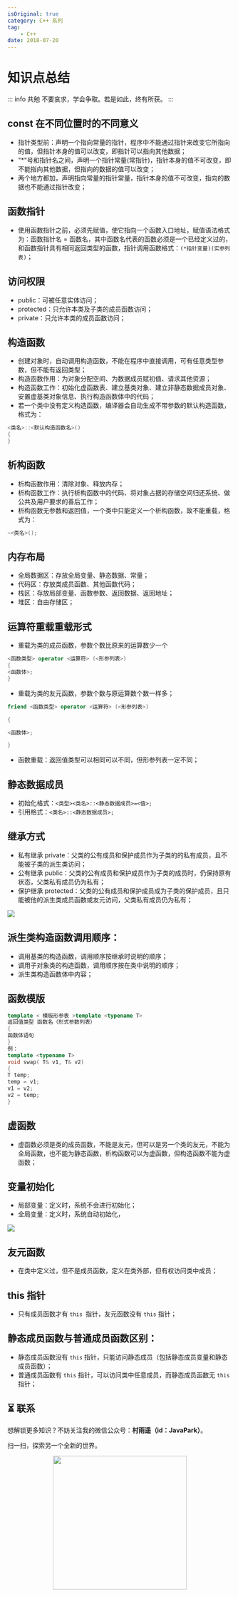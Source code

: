 ```yaml
---
isOriginal: true
category: C++ 系列
tag:
    - C++
date: 2018-07-20
---
```


# 知识点总结

::: info 共勉
不要哀求，学会争取。若是如此，终有所获。
:::

## const 在不同位置时的不同意义

- 指针类型前：声明一个指向常量的指针，程序中不能通过指针来改变它所指向的值，但指针本身的值可以改变，即指针可以指向其他数据；
- \"*"号和指针名之间，声明一个指针常量(常指针)，指针本身的值不可改变，即不能指向其他数据，但指向的数据的值可以改变；
- 两个地方都加，声明指向常量的指针常量，指针本身的值不可改变，指向的数据也不能通过指针改变；

## 函数指针

- 使用函数指针之前，必须先赋值，使它指向一个函数入口地址，赋值语法格式为：函数指针名 = 函数名，其中函数名代表的函数必须是一个已经定义过的，和函数指针具有相同返回类型的函数，指针调用函数格式：`(*指针变量)(实参列表)`；

## 访问权限

- public：可被任意实体访问；
- protected：只允许本类及子类的成员函数访问；
- private：只允许本类的成员函数访问；

## 构造函数

- 创建对象时，自动调用构造函数，不能在程序中直接调用，可有任意类型参数，但不能有返回类型；
- 构造函数作用：为对象分配空间、为数据成员赋初值、请求其他资源；
- 构造函数工作：初始化虚函数表、建立基类对象、建立非静态数据成员对象、安置虚基类对象信息、执行构造函数体中的代码；
- 若一个类中没有定义构造函数，编译器会自动生成不带参数的默认构造函数，格式为：

```c++
<类名>::<默认构造函数名>()
{
}
```

## 析构函数

- 析构函数作用：清除对象、释放内存；
- 析构函数工作：执行析构函数中的代码、将对象占据的存储空间归还系统、做公共及用户要求的善后工作；
- 析构函数无参数和返回值，一个类中只能定义一个析构函数，故不能重载，格式为：

```c++
~<类名>();
```

## 内存布局

- 全局数据区：存放全局变量、静态数据、常量；
- 代码区：存放类成员函数、其他函数代码；
- 栈区：存放局部变量、函数参数、返回数据、返回地址；
- 堆区：自由存储区；

## 运算符重载重载形式

- 重载为类的成员函数，参数个数比原来的运算数少一个

```c++
<函数类型> operator <运算符> (<形参列表>)
{
<函数体>;
}
```

- 重载为类的友元函数，参数个数与原运算数个数一样多；

```c++
friend <函数类型> operator <运算符> (<形参列表>)

{

<函数体>;

}
```

- 函数重载：返回值类型可以相同可以不同，但形参列表一定不同；

## 静态数据成员

- 初始化格式：```<类型><类名>::<静态数据成员>=<值>;```
- 引用格式：```<类名>::<静态数据成员>;```

## 继承方式

- 私有继承 private：父类的公有成员和保护成员作为子类的的私有成员，且不能被子类的派生类访问；
- 公有继承 public：父类的公有成员和保护成员作为子类的成员时，仍保持原有状态，父类私有成员仍为私有；
- 保护继承 protected：父类的公有成员和保护成员成为子类的保护成员，且只能被他的派生类成员函数或友元访问，父类私有成员仍为私有；

![](assets/format,png.png)

## 派生类构造函数调用顺序：

- 调用基类的构造函数，调用顺序按继承时说明的顺序；
- 调用子对象类的构造函数，调用顺序按在类中说明的顺序；
- 派生类构造函数体中内容；

## 函数模版

```C++
template < 模板形参表 >template <typename T>
返回值类型 函数名（形式参数列表）
{
函数体语句
}
例：
template <typename T>
void swap( T& v1, T& v2)
{
T temp;
temp = v1;
v1 = v2;
v2 = temp;
}
```

## 虚函数

- 虚函数必须是类的成员函数，不能是友元，但可以是另一个类的友元，不能为全局函数，也不能为静态函数，析构函数可以为虚函数，但构造函数不能为虚函数；

## 变量初始化

- 局部变量：定义时，系统不会进行初始化；
- 全局变量：定义时，系统自动初始化，

![](assets/format,png-1695857270321-3.png)

## 友元函数

- 在类中定义过，但不是成员函数，定义在类外部，但有权访问类中成员；

## this 指针

- 只有成员函数才有 `this `指针，友元函数没有 `this` 指针；

## 静态成员函数与普通成员函数区别：

- 静态成员函数没有 `this` 指针，只能访问静态成员（包括静态成员变量和静态成员函数）；
- 普通成员函数有 `this` 指针，可以访问类中任意成员，而静态成员函数无 `this `指针； 


## ⏳ 联系

想解锁更多知识？不妨关注我的微信公众号：**村雨遥（id：JavaPark）**。

扫一扫，探索另一个全新的世界。

<center>
<img src="/contact/contact.png" width="300">
</center>

